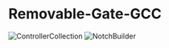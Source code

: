 # Removable-Gate-GCC

![ControllerCollection](https://raw.githubusercontent.com/sean44104/Removable-Gate-GCC/main/Images/image1.png)
![NotchBuilder](https://raw.githubusercontent.com/sean44104/Removable-Gate-GCC/main/Images/image2.png)


